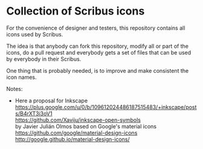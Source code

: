 # Collection of Scribus icons

For the convenience of designer and testers, this repository contains all icons used by Scribus.

The idea is that anybody can fork this repository, modify all or part of the icons, do a pull request and everybody gets a set of files that can be used by everybody in their Scribus.

One thing that is probably needed, is to improve and make consistent the icon names.

Notes:

- Here a proposal for Inkscape  
  <https://plus.google.com/u/0/b/109612024486187515483/+inkscape/posts/B4rXT3i3oV1>  
  <https://github.com/Xaviju/inkscape-open-symbols>  
  by Javier Julián Olmos
  based on Google's material icons  
  https://github.com/google/material-design-icons  
  http://google.github.io/material-design-icons/
